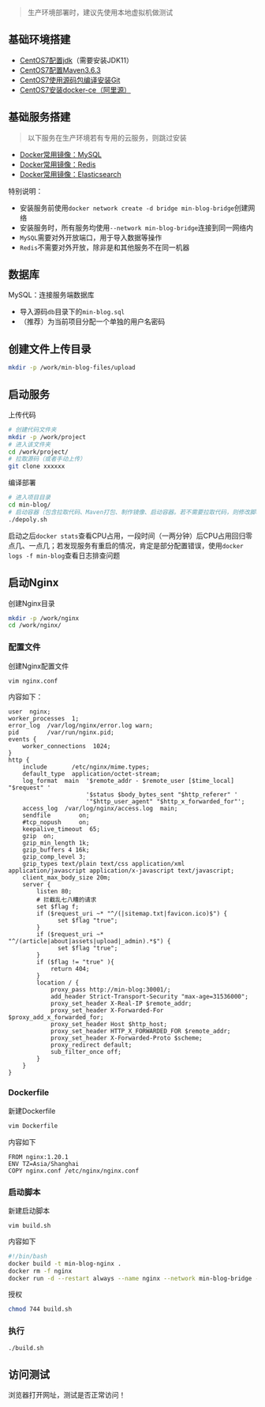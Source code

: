 > 生产环境部署时，建议先使用本地虚拟机做测试

## 基础环境搭建

- [CentOS7配置jdk](https://maxqiu.com/article/detail/4)（需要安装JDK11）
- [CentOS7配置Maven3.6.3](https://maxqiu.com/article/detail/6)
- [CentOS7使用源码包编译安装Git](https://maxqiu.com/article/detail/104)
- [CentOS7安装docker-ce（阿里源）](https://maxqiu.com/article/detail/24)

## 基础服务搭建

> 以下服务在生产环境若有专用的云服务，则跳过安装

- [Docker常用镜像：MySQL](https://maxqiu.com/article/detail/32)
- [Docker常用镜像：Redis](https://maxqiu.com/article/detail/51)
- [Docker常用镜像：Elasticsearch](https://maxqiu.com/article/detail/54)

特别说明：

- 安装服务前使用`docker network create -d bridge min-blog-bridge`创建网络
- 安装服务时，所有服务均使用`--network min-blog-bridge`连接到同一网络内
- `MySQL`需要对外开放端口，用于导入数据等操作
- `Redis`不需要对外开放，除非是和其他服务不在同一机器

## 数据库

MySQL：连接服务端数据库

- 导入源码`db`目录下的`min-blog.sql`
- （推荐）为当前项目分配一个单独的用户名密码

## 创建文件上传目录

```bash
mkdir -p /work/min-blog-files/upload
```

## 启动服务

上传代码

```bash
# 创建代码文件夹
mkdir -p /work/project
# 进入该文件夹
cd /work/project/
# 拉取源码（或者手动上传）
git clone xxxxxx
```

编译部署

```bash
# 进入项目目录
cd min-blog/
# 启动容器（包含拉取代码、Maven打包、制作镜像、启动容器。若不需要拉取代码，则修改脚本注释掉）
./depoly.sh
```

启动之后`docker stats`查看CPU占用，一段时间（一两分钟）后CPU占用回归零点几、一点几；若发现服务有重启的情况，肯定是部分配置错误，使用`docker logs -f min-blog`查看日志排查问题

## 启动Nginx

创建Nginx目录

```bash
mkdir -p /work/nginx
cd /work/nginx/
```

### 配置文件

创建Nginx配置文件

```bash
vim nginx.conf
```

内容如下：

```
user  nginx;
worker_processes  1;
error_log  /var/log/nginx/error.log warn;
pid        /var/run/nginx.pid;
events {
    worker_connections  1024;
}
http {
    include       /etc/nginx/mime.types;
    default_type  application/octet-stream;
    log_format  main  '$remote_addr - $remote_user [$time_local] "$request" '
                      '$status $body_bytes_sent "$http_referer" '
                      '"$http_user_agent" "$http_x_forwarded_for"';
    access_log  /var/log/nginx/access.log  main;
    sendfile        on;
    #tcp_nopush     on;
    keepalive_timeout  65;
    gzip  on;
    gzip_min_length 1k;
    gzip_buffers 4 16k;
    gzip_comp_level 3;
    gzip_types text/plain text/css application/xml application/javascript application/x-javascript text/javascript;
    client_max_body_size 20m;
    server {
        listen 80;
        # 拦截乱七八糟的请求
        set $flag f;
        if ($request_uri ~* "^/(|sitemap.txt|favicon.ico)$") {
              set $flag "true";
        }
        if ($request_uri ~* "^/(article|about|assets|upload|_admin).*$") {
              set $flag "true";
        }
        if ($flag != "true" ){
            return 404;
        }
        location / {
            proxy_pass http://min-blog:30001/;
            add_header Strict-Transport-Security "max-age=31536000";
            proxy_set_header X-Real-IP $remote_addr;
            proxy_set_header X-Forwarded-For $proxy_add_x_forwarded_for;
            proxy_set_header Host $http_host;
            proxy_set_header HTTP_X_FORWARDED_FOR $remote_addr;
            proxy_set_header X-Forwarded-Proto $scheme;
            proxy_redirect default;
            sub_filter_once off;
        }
    }
}
```

### Dockerfile

新建Dockerfile

```bash
vim Dockerfile
```

内容如下

```
FROM nginx:1.20.1
ENV TZ=Asia/Shanghai
COPY nginx.conf /etc/nginx/nginx.conf
```

### 启动脚本

新建启动脚本

```
vim build.sh 
```

内容如下

```bash
#!/bin/bash
docker build -t min-blog-nginx .
docker rm -f nginx
docker run -d --restart always --name nginx --network min-blog-bridge -p 80:80 -p 443:443 min-blog-nginx:latest
```

授权

```bash
chmod 744 build.sh
```

### 执行

```bash
./build.sh 
```

## 访问测试

浏览器打开网址，测试是否正常访问！
